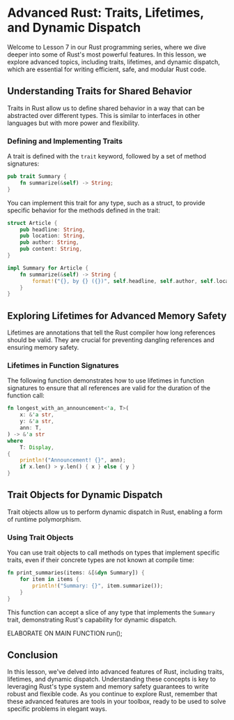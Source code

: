 # Advanced Rust: Traits, Lifetimes, and Dynamic Dispatch

Welcome to Lesson 7 in our Rust programming series, where we dive deeper into some of Rust's most powerful features. In this lesson, we explore advanced topics, including traits, lifetimes, and dynamic dispatch, which are essential for writing efficient, safe, and modular Rust code.

## Understanding Traits for Shared Behavior

Traits in Rust allow us to define shared behavior in a way that can be abstracted over different types. This is similar to interfaces in other languages but with more power and flexibility.

### Defining and Implementing Traits

A trait is defined with the `trait` keyword, followed by a set of method signatures:

```rust
pub trait Summary {
    fn summarize(&self) -> String;
}
```

You can implement this trait for any type, such as a struct, to provide specific behavior for the methods defined in the trait:

```rust
struct Article {
    pub headline: String,
    pub location: String,
    pub author: String,
    pub content: String,
}

impl Summary for Article {
    fn summarize(&self) -> String {
        format!("{}, by {} ({})", self.headline, self.author, self.location)
    }
}
```

## Exploring Lifetimes for Advanced Memory Safety

Lifetimes are annotations that tell the Rust compiler how long references should be valid. They are crucial for preventing dangling references and ensuring memory safety.

### Lifetimes in Function Signatures

The following function demonstrates how to use lifetimes in function signatures to ensure that all references are valid for the duration of the function call:

```rust
fn longest_with_an_announcement<'a, T>(
    x: &'a str,
    y: &'a str,
    ann: T,
) -> &'a str
where
    T: Display,
{
    println!("Announcement! {}", ann);
    if x.len() > y.len() { x } else { y }
}
```

## Trait Objects for Dynamic Dispatch

Trait objects allow us to perform dynamic dispatch in Rust, enabling a form of runtime polymorphism.

### Using Trait Objects

You can use trait objects to call methods on types that implement specific traits, even if their concrete types are not known at compile time:

```rust
fn print_summaries(items: &[&dyn Summary]) {
    for item in items {
        println!("Summary: {}", item.summarize());
    }
}
```

This function can accept a slice of any type that implements the `Summary` trait, demonstrating Rust's capability for dynamic dispatch.

ELABORATE ON MAIN FUNCTION run();

## Conclusion

In this lesson, we've delved into advanced features of Rust, including traits, lifetimes, and dynamic dispatch. Understanding these concepts is key to leveraging Rust's type system and memory safety guarantees to write robust and flexible code. As you continue to explore Rust, remember that these advanced features are tools in your toolbox, ready to be used to solve specific problems in elegant ways.